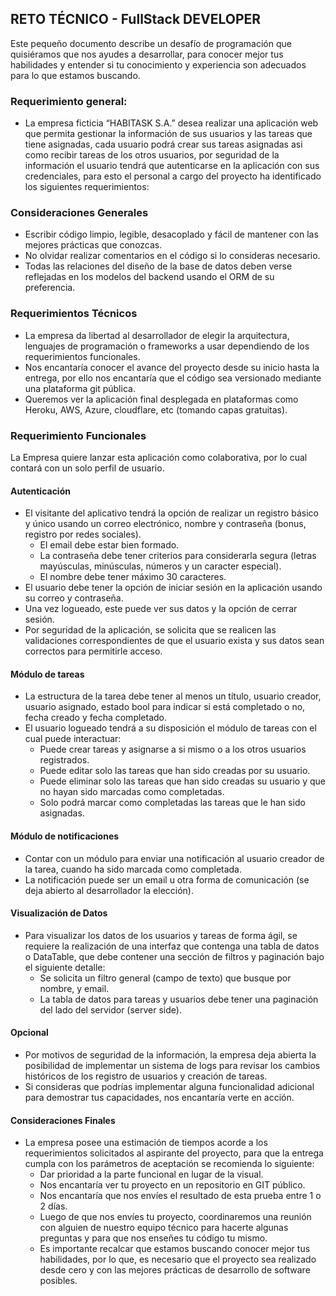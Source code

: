 ## RETO TÉCNICO - FullStack DEVELOPER
Este pequeño documento describe un desafío de programación que quisiéramos que nos ayudes a desarrollar, para conocer mejor tus habilidades y entender si tu conocimiento y experiencia son adecuados para lo que estamos buscando. 

### Requerimiento general:
- La empresa ficticia “HABITASK S.A.” desea realizar una aplicación web que permita gestionar la información de sus usuarios y las tareas que tiene asignadas, cada usuario podrá crear sus tareas asignadas asi como recibir tareas de los otros usuarios, por seguridad de la información el usuario tendrá que autenticarse en la aplicación con sus credenciales, para esto el personal a cargo del proyecto ha identificado los siguientes requerimientos:

### Consideraciones Generales
- Escribir código limpio, legible, desacoplado y fácil de mantener con las mejores prácticas que conozcas.
- No olvidar realizar comentarios en el código si lo consideras necesario.
- Todas las relaciones del diseño de la base de datos deben verse reflejadas en los modelos del backend usando el ORM de su preferencia.

### Requerimientos Técnicos
- La empresa da libertad al desarrollador de elegir la arquitectura, lenguajes de programación o frameworks a usar dependiendo de los requerimientos funcionales.
- Nos encantaría conocer el avance del proyecto desde su inicio hasta la entrega, por ello nos encantaría que el código sea versionado mediante una plataforma git pública.
- Queremos ver la aplicación final desplegada en plataformas como Heroku, AWS, Azure, cloudflare, etc (tomando capas gratuitas).

### Requerimiento Funcionales
La Empresa quiere lanzar esta aplicación como colaborativa, por lo cual contará con un solo perfil de usuario. 

#### Autenticación
- El visitante del aplicativo tendrá la opción de realizar un registro básico y único usando un correo electrónico, nombre y contraseña (bonus, registro por redes sociales).
    * El email debe estar bien formado.
    * La contraseña debe tener criterios para considerarla segura (letras mayúsculas, minúsculas, números y un caracter especial).
    * El nombre debe tener máximo 30 caracteres.
- El usuario debe tener la opción de iniciar sesión en la aplicación usando su correo y contraseña.
- Una vez logueado, este puede ver sus datos y la opción de cerrar sesión.
- Por seguridad de la aplicación, se solicita que se realicen las validaciones correspondientes de que el usuario exista y sus datos sean correctos para permitirle acceso.

#### Módulo de tareas
- La estructura de la tarea debe tener al menos un título, usuario creador, usuario asignado, estado bool para indicar si está completado o no, fecha creado y fecha completado.
- El usuario logueado tendrá a su disposición el módulo de tareas con el cual puede interactuar:
    * Puede crear tareas y asignarse a si mismo o a los otros usuarios registrados.
    * Puede editar solo las tareas que han sido creadas por su usuario.
    * Puede eliminar solo las tareas que han sido creadas su usuario y que no hayan sido marcadas como completadas.
    * Solo podrá marcar como completadas las tareas que le han sido asignadas.

#### Módulo de notificaciones
- Contar con un módulo para enviar una notificación al usuario creador de la tarea, cuando ha sido marcada como completada.
- La notificación puede ser un email u otra forma de comunicación (se deja abierto al desarrollador la elección).

#### Visualización de Datos
- Para visualizar los datos de los usuarios y tareas de forma ágil, se requiere la realización de una interfaz que contenga una tabla de datos o DataTable, que debe contener una sección de filtros y paginación bajo el siguiente detalle:
    * Se solicita un filtro general (campo de texto) que busque por nombre, y email.
    * La tabla de datos para tareas y usuarios debe tener una paginación del lado del servidor (server side).

#### Opcional
- Por motivos de seguridad de la información, la empresa deja abierta la posibilidad de implementar un sistema de logs para revisar los cambios históricos de los registro de usuarios y creación de tareas.
- Si consideras que podrías implementar alguna funcionalidad adicional para demostrar tus capacidades, nos encantaría verte en acción.

#### Consideraciones Finales
- La empresa posee una estimación de tiempos acorde a los requerimientos solicitados al aspirante del proyecto, para que la entrega cumpla con los parámetros de aceptación se recomienda lo siguiente:
    * Dar prioridad a la parte funcional en lugar de la visual.
    * Nos encantaría ver tu proyecto en un repositorio en GIT público.
    * Nos encantaría que nos envíes el resultado de esta prueba entre 1 o 2 días.
    * Luego de que nos envíes tu proyecto, coordinaremos una reunión con alguien de nuestro equipo técnico para hacerte algunas preguntas y para que nos enseñes tu código tu mismo.
    * Es importante recalcar que estamos buscando conocer mejor tus habilidades, por lo que, es necesario que el proyecto sea realizado desde cero y con las mejores prácticas de desarrollo de software posibles.
